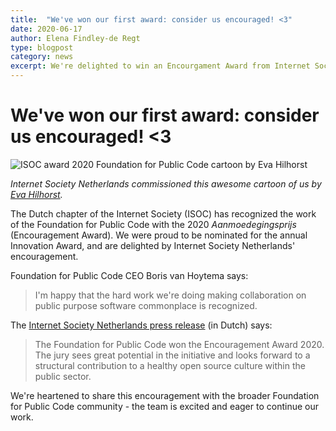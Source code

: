 ```yaml
---
title:  "We've won our first award: consider us encouraged! <3"
date: 2020-06-17
author: Elena Findley-de Regt
type: blogpost
category: news
excerpt: We're delighted to win an Encourgament Award from Internet Society Netherlands (as part of the 2020 Innovation Award)
---
```


# We've won our first award: consider us encouraged! <3

![ISOC award 2020 Foundation for Public Code cartoon by Eva Hilhorst](/assets/ISOC-award-2020-cartoon-Eva-Hilhorst.jpg)

*Internet Society Netherlands commissioned this awesome cartoon of us by [Eva Hilhorst](https://evahilhorst.blogspot.com/).*

The Dutch chapter of the Internet Society (ISOC) has recognized the work of the Foundation for Public Code with the 2020 *Aanmoedegingsprijs* (Encouragement Award). We were proud to be nominated for the annual Innovation Award, and are delighted by Internet Society Netherlands' encouragement.

Foundation for Public Code CEO Boris van Hoytema says:

> I'm happy that the hard work we're doing making collaboration on public purpose software commonplace is recognized.

The [Internet Society Netherlands press release](https://awards.isoc.nl/innovatie/2020/) (in Dutch) says:

> The Foundation for Public Code won the Encouragement Award 2020. The jury sees great potential in the initiative and looks forward to a structural contribution to a healthy open source culture within the public sector.

We're heartened to share this encouragement with the broader Foundation for Public Code community - the team is excited and eager to continue our work.
